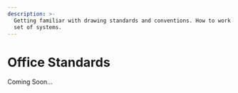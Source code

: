 ```yaml
---
description: >-
  Getting familiar with drawing standards and conventions. How to work within a
  set of systems.
---
```


# Office Standards

Coming Soon...
